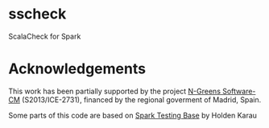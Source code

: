 # sscheck
ScalaCheck for Spark

# Acknowledgements
This work has been partially supported by the project [N-Greens Software-CM](http://n-greens-cm.org/) (S2013/ICE-2731), financed by the regional goverment of Madrid, Spain. 

Some parts of this code are based on [Spark Testing Base](https://github.com/holdenk/spark-testing-base) by Holden Karau